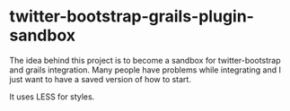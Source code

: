 twitter-bootstrap-grails-plugin-sandbox
=======================================

The idea behind this project is to become a sandbox for twitter-bootstrap and grails integration. 
Many people have problems while integrating and I just want to have a saved version of how to start. 

It uses LESS for styles.
